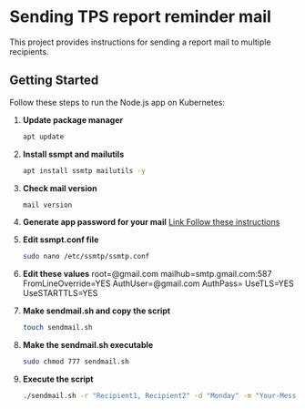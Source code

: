 
# Sending TPS report reminder mail

This project provides instructions for sending a report mail to multiple recipients.

## Getting Started

Follow these steps to run the Node.js app on Kubernetes:

1. **Update package manager**
   ```bash
   apt update
2. **Install ssmpt and mailutils**
    ```bash
   apt install ssmtp mailutils -y
3. **Check mail version**
   ```bash
   mail version
4. **Generate app password for your mail**
    [Link Follow these instructions](https://www.devopszones.com/2020/03/how-to-create-use-app-passwords-in-gmail.html)
5. **Edit ssmpt.conf file**
    ```bash
    sudo nano /etc/ssmtp/ssmtp.conf

6. **Edit these values**
    root=<YOUR-MAIL>@gmail.com
    mailhub=smtp.gmail.com:587
    FromLineOverride=YES
    AuthUser=<YOUR>@gmail.com
    AuthPass=<generated-app-password-without-spaces>
    UseTLS=YES
    UseSTARTTLS=YES

7. **Make sendmail.sh and copy the script** 
    ```bash
    touch sendmail.sh 

7. **Make the sendmail.sh executable** 
    ```bash
    sudo chmod 777 sendmail.sh  

8. **Execute the script** 
    ```bash
    ./sendmail.sh -r "Recipient1, Recipient2" -d "Monday" -m "Your-Message" -s "Sender-name"

